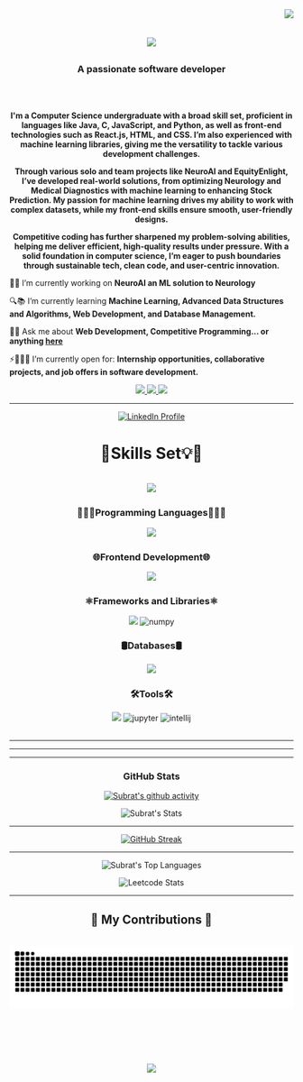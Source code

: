 
<img align="right" src="https://visitor-badge.laobi.icu/badge?page_id=Gsubrat.Gsubrat" />

<h1 align="center">
    <img src="https://readme-typing-svg.herokuapp.com/?font=Righteous&size=35&center=true&vCenter=true&width=500&height=70&duration=4000&lines=Hi+There!+👋;+I'm+Subrat+Gupta!;" />
</h1>

<h3 align="center">A passionate software developer</h3>

<br/>
<div align="center">
        <br />
        <p>
            <strong>
            I'm a Computer Science undergraduate with a broad skill set, proficient in languages like Java, C, JavaScript, and Python, as well as front-end technologies such as React.js, HTML, and CSS. I’m also experienced with machine learning libraries, giving me the versatility to tackle various development challenges.

Through various solo and team projects like NeuroAI and EquityEnlight, I’ve developed real-world solutions, from optimizing Neurology and Medical Diagnostics with machine learning to enhancing Stock Prediction. My passion for machine learning drives my ability to work with complex datasets, while my front-end skills ensure smooth, user-friendly designs.

Competitive coding has further sharpened my problem-solving abilities, helping me deliver efficient, high-quality results under pressure. With a solid foundation in computer science, I’m eager to push boundaries through sustainable tech, clean code, and user-centric innovation.
            </strong>
        </p>
<div align="left">
 
🔭🚀 I’m currently working on **NeuroAI an ML solution to Neurology**
 
🔍📚 I’m currently learning **Machine Learning, Advanced Data Structures and Algorithms, Web Development, and Database Management.**

💬🧠 Ask me about **Web Development, Competitive Programming... or anything [here](https://github.com/salesp07/salesp07/issues)**

⚡👨🏻‍💻 I’m currently open for: **Internship opportunities, collaborative projects, and job offers in software development.**

 </div>
 
<div align="center"> 
  <a href="mailto:gsubrat0803@gmail.com">
    <img src="https://img.shields.io/badge/Gmail-333333?style=for-the-badge&logo=gmail&logoColor=red" />
  </a>
  <a href="[https://linkedin.com/in/pedro-sales-muniz](https://www.linkedin.com/in/subrat-g158/)" target="_blank">
    <img src="https://img.shields.io/badge/LinkedIn-0077B5?style=for-the-badge&logo=linkedin&logoColor=white" target="_blank" />
  </a>
  <a href="https://salesp07.github.io" target="_blank">
     <img src="https://img.shields.io/badge/Portfolio-FF5722?style=for-the-badge&logo=todoist&logoColor=white" target="_blank" /> <!-- sqlite, safari, google-chrome are other good icon options -->
  </a>
</div>

 <hr/>
<div align="center">
  <a href="https://www.linkedin.com/in/aakarshit-srivastava-b8252922a">
    <img src="https://user-images.githubusercontent.com/74038190/212284087-bbe7e430-757e-4901-90bf-4cd2ce3e1852.gif" width="100" alt="LinkedIn Profile">
  </a>
</div>
<h1 align="center">🧠Skills Set💡🦾</h2>
<br/>
<a href="https://twitter.com/AakarshitSriva3"><img src="https://user-images.githubusercontent.com/73097560/115834477-dbab4500-a447-11eb-908a-139a6edaec5c.gif"></a>

<div align="center">
    
  <h3>👨🏻‍💻Programming Languages👨🏻‍💻</h3>
  <img src="https://skillicons.dev/icons?i=java,c,python" />
    
    
  <h3>🌐Frontend Development🌐</h3>
  <img src="https://skillicons.dev/icons?i=html,css,javascript,bootstrap,wordpress" />
    
    
  <h3>⚛Frameworks and Libraries⚛</h3>
  <img src="https://skillicons.dev/icons?i=nodejs,react,flask,tensorflow" />
  <img src="https://img.icons8.com/color/48/aR9CXyMagKIS/numpy.png" alt="numpy" />

    
  <h3>🛢️Databases🛢️</h3>
  <img src="https://skillicons.dev/icons?i=mysql,mongodb" />
    
    
  <h3>🛠️Tools🛠️</h3>
<img src="https://skillicons.dev/icons?i=vscode,github,figma,pycharm,eclipse" />
<img src="https://cdn.icon-icons.com/icons2/2699/PNG/512/jupyter_logo_icon_169452.png" alt="jupyter" style="width:48px; height:48px;" />
<img src="https://img.icons8.com/color/48/61466/intellij-idea.png" alt="intellij" style="width:48px; height:48px;" />

</div>
<br/>


<hr/>


<hr/>

<hr>

<div align="center"><h3><b>GitHub Stats</b></h3></div>
<div align="center">

[![Subrat's github activity](https://github-readme-activity-graph.vercel.app/graph?username=Gsubrat&theme=github-compact)]()



![Subrat's Stats](https://github-readme-stats.vercel.app/api?username=Gsubrat&theme=transparent&show_icons=true&hide_border=false&count_private=true)


<hr>

<!--[![GitHub Streak](http://github-readme-streak-stats.herokuapp.com?user=ArkS0001&theme=transparent&count_private=true)](https://git.io/streak-stats)-->
[![GitHub Streak](http://github-readme-streak-stats.herokuapp.com?user=Gsubrat&theme=transparent&count_private=true)](https://git.io/streak-stats)


<hr>

 <!--![Aakarshit's Top Languages](https://github-readme-stats.vercel.app/api/top-langs/?username=ArkS0001&theme=transparent&show_icons=true&hide_border=false&layout=compact&count_private=true)-->

 ![Subrat's Top Languages](https://github-readme-stats.vercel.app/api/top-langs/?username=Gsubrat&theme=transparent&show_icons=true&hide_border=false&layout=compact&count_private=true)



<!--![Leetcode Stats](https://leetcard.jacoblin.cool/XxArksxX?ext=activity)-->

![Leetcode Stats](https://leetcard.jacoblin.cool/Subrat_0803?ext=activity)


<hr>
<div align="center">
  <h2>🐍 My Contributions 🐍</h2>
  <br>
  <img alt="snake eating my contributions" src="https://raw.githubusercontent.com/Gsubrat/Gsubrat/output/github-contribution-grid-snake.svg" />
  
  <br/><br/><br/>
</div>
</div>

<br/>
<a href="https://twitter.com/AakarshitSriva3"><img src="https://user-images.githubusercontent.com/73097560/115834477-dbab4500-a447-11eb-908a-139a6edaec5c.gif"></a>
